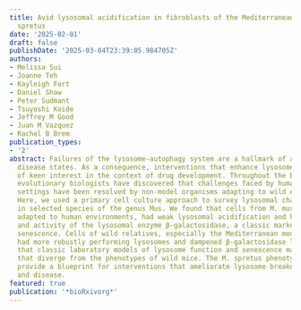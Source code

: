 ```yaml
---
title: Avid lysosomal acidification in fibroblasts of the Mediterranean mouse Mus
  spretus
date: '2025-02-01'
draft: false
publishDate: '2025-03-04T23:39:05.984705Z'
authors:
- Melissa Sui
- Joanne Teh
- Kayleigh Fort
- Daniel Shaw
- Peter Sudmant
- Tsuyoshi Koide
- Jeffrey M Good
- Juan M Vazquez
- Rachel B Brem
publication_types:
- '2'
abstract: Failures of the lysosome-autophagy system are a hallmark of aging and many
  disease states. As a consequence, interventions that enhance lysosome function are
  of keen interest in the context of drug development. Throughout the biomedical literature,
  evolutionary biologists have discovered that challenges faced by humans in clinical
  settings have been resolved by non-model organisms adapting to wild environments.
  Here, we used a primary cell culture approach to survey lysosomal characteristics
  in selected species of the genus Mus. We found that cells from M. musculus, mice
  adapted to human environments, had weak lysosomal acidification and high expression
  and activity of the lysosomal enzyme β-galactosidase, a classic marker of cellular
  senescence. Cells of wild relatives, especially the Mediterranean mouse M. spretus,
  had more robustly performing lysosomes and dampened β-galactosidase levels. We propose
  that classic laboratory models of lysosome function and senescence may reflect characters
  that diverge from the phenotypes of wild mice. The M. spretus phenotype may ultimately
  provide a blueprint for interventions that ameliorate lysosome breakdown in stress
  and disease.
featured: true
publication: '*bioRxivorg*'
---
```


